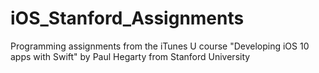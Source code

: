 # iOS_Stanford_Assignments
Programming assignments from the iTunes U course "Developing iOS 10 apps with Swift" by Paul Hegarty from Stanford University
